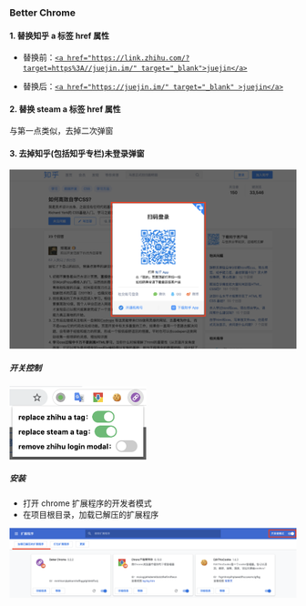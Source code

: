 ### Better Chrome

#### 1. 替换知乎 a 标签 href 属性

- 替换前：<a href="https://link.zhihu.com/?target=https%3A//juejin.im/" target="_blank">`<a href="https://link.zhihu.com/?target=https%3A//juejin.im/" target="_blank">juejin</a>`</a>

- 替换后：<a href="https://juejin.im/" target="_blank">`<a href="https://juejin.im/" target="_blank" >juejin</a>`</a>

#### 2. 替换 steam a 标签 href 属性

与第一点类似，去掉二次弹窗

#### 3. 去掉知乎(包括知乎专栏)未登录弹窗

<img width="680" src="./images/remove_zhihu_login_modal.png" />

##### 开关控制

<img width="240" src="./images/function_switch.png" />

##### 安装

- 打开 chrome 扩展程序的开发者模式
- 在项目根目录，加载已解压的扩展程序

<img src="./images/install_extensions.png" />
